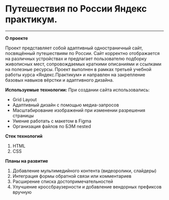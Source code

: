 # Путешествия по России Яндекс практикум.

----------------------------------
**О проекте**

Проект представляет собой адаптивный одностраничный сайт, посвящённый путешествиям по России. Сайт корректно отображается на различных устройствах и предлагает пользователю подборку живописных мест, сопровождаемых краткими описаниями и ссылками на полезные ресурсы. 
Проект выполнен в рамках третьей учебной работы курса «Яндекс.Практикум» и направлен на закрепление базовых навыков вёрстки и адаптивного дизайна.

**Используемые технологии:**
При создании сайта использовались:
* Grid Layout
* Адаптивный дизайн с помощью медиа-запросов
* Масштабирование изображений при изменении разрешения страницы
* Умение работать с макетом в Figma
* Организация файлов по БЭМ nested

**Стек технологий**
1. HTML
2. CSS

**Планы на развитие**
1. Добавление мультимедийного контента (видеоролики, слайдеры)
2. Интеграция формы обратной связи или комментариев
3. Расширение списка достопримечательностей
4. Улучшение кроссбраузерности и добавление вендорных префиксов вручную